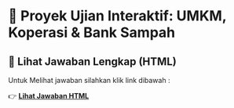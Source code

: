 # 💼 Proyek Ujian Interaktif: UMKM, Koperasi & Bank Sampah

## 📄 Lihat Jawaban Lengkap (HTML)

Untuk Melihat jawaban silahkan klik link dibawah : 

👉 **[Lihat Jawaban HTML](https://ayi-rahayu.github.io/umkm-koperasi-banksampah-exam/jawaban.html)**
